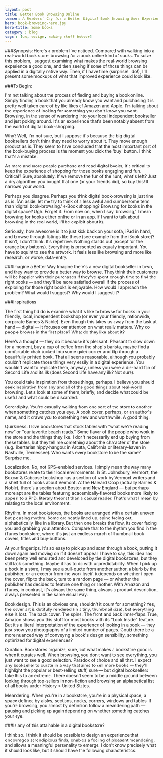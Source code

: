 ```yaml
---
layout: post
title: Better Book Browsing Online
teaser: A Readers' Cry for a Better Digital Book Browsing User Experience.
hero: book-browsing-hero.jpg
hero-title: Some books
category : blog
tags : [ux, design, making-stuff-better]
---
```



###Synopsis:
Here's a problem I've noticed. Compared with walking into a real-world book store, browsing for a book online kind of sucks. To solve this problem, I suggest examining what makes the real-world browsing experience a good one, and then seeing if some of those things can be applied in a digitally native way. Then, if I have time (surprise! I do!), I'll present some mockups of what that improved experience could look like. 

###To Begin:

I'm not talking about the process of finding and buying a book online. Simply finding a book that you already know you want and purchasing it is pretty well taken care of by like likes of Amazon and Apple. I'm talking about the experience of looking for something you don't know you want. Browsing, in the sense of wandering into your local independent bookseller and just poking around. It's an experience that's been notably absent from the world of digital book-shopping. 

Why? Well, I'm not sure, but I suppose it's because the big digital booksellers don't think they need to worry about it. They move enough product as is. They seem to have concluded that the most important part of the book-buying process is the moment you click the 'buy' button. I think that's a mistake. 

As more and more people purchase and read digital books, it's critical to keep the experience of shopping for those books engaging and fun. Critical? Sure, absolutely. If we remove the fun of the hunt, what's left? Just a dry algorithm: you bought that one (or your friends did), so buy this! It narrows your world. 

Perhaps you disagree. Perhaps you think digital book-browsing is just fine as is. (An aside: let me try to think of a less awful and cumbersome term than 'digital book-browsing.' e-Book shopping? Browsing for books in the digital space? Ugh. Forget it. From now on, when I say 'browsing,' I mean browsing for books either online or in an app. If I want to talk about browsing in the real world, I'll be explicit about it). 

Seriously, how awesome is it to just kick back on your sofa, iPad in hand, and browse through listings like these (see example from the iBook store)? It isn't, I don't think. It's repetitive. Nothing stands out (except for the orange buy buttons). Everything is presented as equally important. You have to squint to see the artwork. It feels less like browsing and more like research, or worse, data-entry. 

###Imagine a Better Way
Imagine there's a new digital bookseller in town, and they want to provide a better way to browse. They think their customers will be happier with their purchases if they've spent enough time to find the right books — and they'll be more satisfied overall if the process of exploring for those right books is enjoyable. How would I approach the problem? What would I suggest? Why would I suggest it?

###Inspirations

The first thing I'd do is examine what it's like to browse for books in your friendly, local, independent bookshop (or even your friendly, nationwide, corporate Barnes & Noble). Even though this takes us away from the task at hand — digital — it focuses our attention on what really matters. Why do people browse in the first place? What do they like about it?

Here's a thought — they do it because it's pleasant. Pleasant to slow down for a moment, buy a cup of coffee from the shop's barista, maybe find a comfortable chair tucked into some quiet corner and flip through a beautifully printed book. That all seems reasonable, although you probably couldn't replicate those things very easily in a digital experience. You wouldn't want to replicate them, anyway, unless you were a die-hard fan of Second Life and its ilk (does Second Life have any ilk? Not sure). 

You could take inspiration from those things, perhaps. I believe you should seek inspiration from any and all of the good things about real-world browsing. Let's look at some of them, briefly, and decide what could be useful and what could be discarded.

Serendipity. You're casually walking from one part of the store to another when something catches your eye. A book cover, perhaps, or an author's name, and it draws you to something new and worthwhile. A good thing.

Quirkiness. I love bookstores that stock tables with "what we're reading now" or "our favorite beach reads." Some flavor of the people who work in the store and the things they like. I don't necessarily end up buying from these tables, but they tell me something about the character of the store (e.g. libertarian hippy-hangout in Arcata, California or literary-haven in Nashville, Tennessee). Who wants every bookstore to be the same? Surprise me. 


Localization. No, not GPS-enabled services. I simply mean the way many bookstores relate to their local environments. In St. Johnsbury, Vermont, the Boxcar & Caboose bookshop has a section of work by Vermont writers and a shelf full of books about Vermont. At the Harvard Coop (actually Barnes & Noble), there's a section about Boston and New England — but perhaps more apt are the tables featuring academically-flavored books more likely to appeal to a PhD. literary theorist than a casual reader. That's what I mean by relating to the local environment. 

Rhythm. In most bookstores, the books are arranged with a certain uneven but pleasing rhythm. Some are neatly lined up, spine facing out, alphabetically, like in a library. But then one breaks the flow, its cover facing you and grabbing your attention. Compare that to the rhythm you find in the iTunes bookstore, where it's just an endless march of thumbnail book covers, titles and buy-buttons. 


At your fingertips. It's so easy to pick up and scan through a book, putting it down again and moving on if it doesn't appeal. I have to say, this idea has been pretty well emulated and developed by the digital bookstores, but they still lack something. Maybe it has to do with unpredictability. When I pick up a book in a store, I may see a pull-quote from another author, a blurb by the publisher, or an excerpt from the work itself. It depends on whether I open the cover, flip to the back, turn to a random page — or whether the publisher has decided to feature one thing or another. With Amazon and iTunes, in contrast, it's always the same thing, always a product description, always presented in the same visual way.

Book design. This is an obvious one, shouldn't it count for something? Yes, the cover art is dutifully rendered (in a tiny, thumbnail size), but everything else is lost. The back cover. The spine. The front and back inner-flaps. True, Amazon shows you this stuff for most books with its "Look Inside" feature. But it's a literal interpretation of the experience of looking in a book — they just show you photographs of a limited number of pages. Could there be a more nuanced way of conveying a book's design sensibility, something optimized for digital experiences? 

Curation. Bookstores organize, sure, but what makes a bookstore good is when it curates well. When browsing, you don't want to see everything, you just want to see a good selection. Paradox of choice and all that. I expect any bookseller to curate in a way that aims to sell more books — they'll highlight the popular or best-selling stuff, sure — but digital booksellers take this to an extreme. There doesn't seem to be a middle ground between looking through top-sellers in non-fiction and browsing an alphabetical list of all books under History > United States.

Meandering. When you're in a bookstore, you're in a physical space, a space defined by aisles, sections, nooks, corners, windows and tables. If you're browsing, you almost by definition follow a meandering path — pausing and picking up again depending on whether something catches your eye. 


###Is any of this attainable in a digital bookstore?

I think so. I think it should be possible to design an experience that encourages serendipitous finds, enables a feeling of pleasant meandering, and allows a meaningful personality to emerge. I don't know precisely what it should look like, but it should have the following characteristics. 